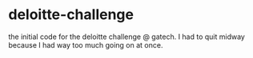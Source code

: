 # deloitte-challenge
the initial code for the deloitte challenge @ gatech. I had to quit midway because I had way too much going on at once. 
